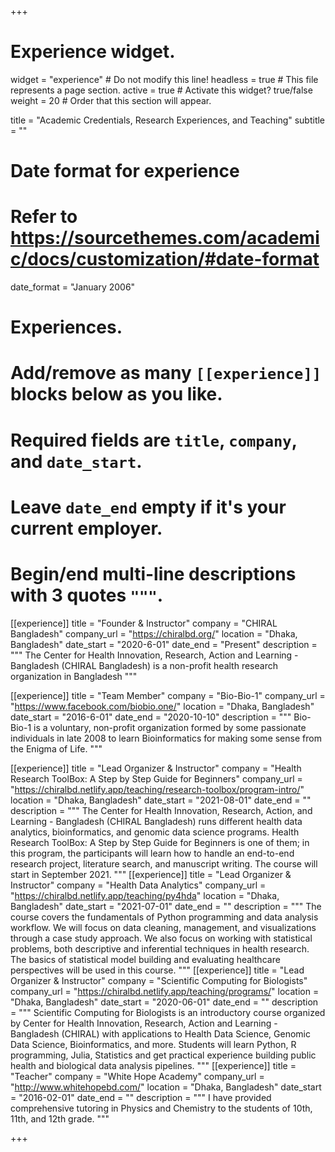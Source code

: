 +++
# Experience widget.
widget = "experience"  # Do not modify this line!
headless = true  # This file represents a page section.
active = true # Activate this widget? true/false
weight = 20  # Order that this section will appear.

title = "Academic Credentials, Research Experiences, and Teaching"
subtitle = ""

# Date format for experience
#   Refer to https://sourcethemes.com/academic/docs/customization/#date-format
date_format = "January 2006"

# Experiences.
#   Add/remove as many `[[experience]]` blocks below as you like.
#   Required fields are `title`, `company`, and `date_start`.
#   Leave `date_end` empty if it's your current employer.
#   Begin/end multi-line descriptions with 3 quotes `"""`.

[[experience]]
  title = "Founder & Instructor"
  company = "CHIRAL Bangladesh"
  company_url = "https://chiralbd.org/"
  location = "Dhaka, Bangladesh"
  date_start = "2020-6-01"
  date_end = "Present"
  description = """
  The Center for Health Innovation, Research, Action and Learning - Bangladesh (CHIRAL Bangladesh) is a non-profit health research organization in Bangladesh
  """

[[experience]]
  title = "Team Member"
  company = "Bio-Bio-1"
  company_url = "https://www.facebook.com/biobio.one/"
  location = "Dhaka, Bangladesh"
  date_start = "2016-6-01"
  date_end = "2020-10-10"
  description = """
    Bio-Bio-1 is a voluntary, non-profit organization formed by some passionate individuals in late 2008 to learn Bioinformatics for making some sense from the Enigma of Life.
    """


[[experience]]
      title = "Lead Organizer & Instructor"
      company = "Health Research ToolBox: A Step by Step Guide for Beginners"
      company_url = "https://chiralbd.netlify.app/teaching/research-toolbox/program-intro/"
      location = "Dhaka, Bangladesh"
      date_start = "2021-08-01"
      date_end = ""
      description = """
      The Center for Health Innovation, Research, Action, and Learning - Bangladesh (CHIRAL Bangladesh) runs different health data analytics, bioinformatics, and genomic data science programs. Health Research ToolBox: A Step by Step Guide for Beginners is one of them; in this program, the participants will learn how to handle an end-to-end research project, literature search, and manuscript writing. The course will start in September 2021.
      """
[[experience]]
      title = "Lead Organizer & Instructor"
      company = "Health Data Analytics"
      company_url = "https://chiralbd.netlify.app/teaching/py4hda"
      location = "Dhaka, Bangladesh"
      date_start = "2021-07-01"
      date_end = ""
      description = """
      The course covers the fundamentals of Python programming and data analysis workflow. We will focus on data cleaning, management, and visualizations through a case study approach. We also focus on working with statistical problems, both descriptive and inferential techniques in health research. The basics of statistical model building and evaluating healthcare perspectives will be used in this course.
      """
[[experience]]
      title = "Lead Organizer & Instructor"
      company = "Scientific Computing for Biologists"
      company_url = "https://chiralbd.netlify.app/teaching/programs/"
      location = "Dhaka, Bangladesh"
      date_start = "2020-06-01"
      date_end = ""
      description = """
      Scientific Computing for Biologists is an introductory course organized by Center for Health Innovation, Research, Action and Learning - Bangladesh (CHIRAL) with applications to Health Data Science, Genomic Data Science, Bioinformatics, and more. Students will learn Python, R programming, Julia, Statistics and get practical experience building public health and biological data analysis pipelines.
      """
[[experience]]
      title = "Teacher"
      company = "White Hope Academy"
      company_url = "http://www.whitehopebd.com/"
      location = "Dhaka, Bangladesh"
      date_start = "2016-02-01"
      date_end = ""
      description = """
      I have provided comprehensive tutoring in Physics and Chemistry to the students of 10th, 11th, and 12th grade.
      """

+++
